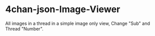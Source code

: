 # 4chan-json-Image-Viewer
All images in a thread in a simple image only view, Change "Sub" and Thread "Number".
